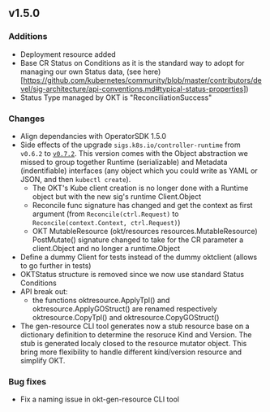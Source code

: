 ## v1.5.0

### Additions

+ Deployment resource added
+ Base CR Status on Conditions as it is the standard way to adopt for managing our own Status data, (see here)[https://github.com/kubernetes/community/blob/master/contributors/devel/sig-architecture/api-conventions.md#typical-status-properties])
+ Status Type managed by OKT is "ReconciliationSuccess"

### Changes

+ Align dependancies with OperatorSDK 1.5.0
+ Side effects of the upgrade `sigs.k8s.io/controller-runtime` from `v0.6.2` to [`v0.7.2`](https://github.com/kubernetes-sigs/controller-runtime/releases/tag/v0.7.2). This version comes with the Object abstraction we missed to group together Runtime (serializable) and Metadata (indentifiable) interfaces (any object which you could write as YAML or JSON, and then `kubectl create`). 
  + The OKT's Kube client creation is no longer done with a Runtime object but with the new sig's runtime Client.Object
  + Reconcile func signature has changed and get the context as first argument (from `Reconcile(ctrl.Request)` to `Reconcile(context.Context, ctrl.Request)`)
  + OKT MutableResource (okt/resources resources.MutableResource) PostMutate() signature changed to take for the CR parameter a client.Object and no longer a runtime.Object
+ Define a dummy Client for tests instead of the dummy oktclient (allows to go further in tests) 
+ OKTStatus structure is removed since we now use standard Status Conditions
+ API break out: 
  + the functions oktresource.ApplyTpl() and oktresource.ApplyGOStruct() are renamed respectively oktresource.CopyTpl() and oktresource.CopyGOStruct()
+ The gen-resource CLI tool generates now a stub resource base on a dictionary definition to determine the resoruce Kind and Version. The stub is generated localy closed to the resource mutator object. This bring more flexibility to handle different kind/version resource and simplify OKT. 

### Bug fixes

+ Fix a naming issue in okt-gen-resource CLI tool
